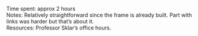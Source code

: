 Time spent: approx 2 hours  
Notes: Relatively straightforward since the frame is already built. Part with links was harder but that’s about it.  
Resources: Professor Sklar’s office hours.